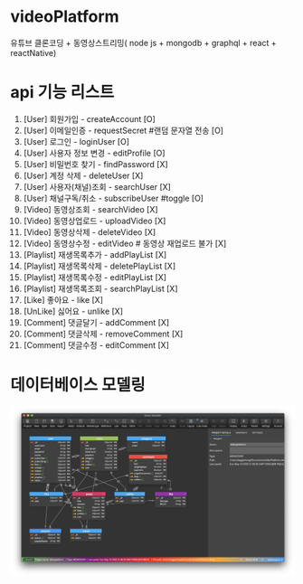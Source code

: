 # videoPlatform
유튜브 클론코딩 + 동영상스트리밍( node js + mongodb + graphql + react + reactNative)

# api 기능 리스트
1.  [User]  회원가입 - createAccount [O]
2.  [User]  이메일인증 - requestSecret #랜덤 문자열 전송 [O]
3.  [User]  로그인 - loginUser [O]
4.  [User]  사용자 정보 변경 - editProfile [O]
5.  [User]  비밀번호 찾기 - findPassword [X]
6.  [User]  계정 삭제 - deleteUser [X]
0.  [User]  사용자(채널)조회 - searchUser [X]
0.  [User]  채널구독/취소 - subscribeUser #toggle  [O]
0.  [Video] 동영상조회 - searchVideo [X]
7.  [Video] 동영상업로드 - uploadVideo [X]
8.  [Video] 동영상삭제 - deleteVideo [X]
9.  [Video] 동영상수정 - editVideo # 동영상 재업로드 불가 [X]
10. [Playlist] 재생목록추가 - addPlayList [X]
11. [Playlist] 재생목록삭제 - deletePlayList [X]
12. [Playlist] 재생목록수정 - editPlayList [X]
13. [Playlist] 재생목록조회 - searchPlayList [X]
14. [Like] 좋아요 - like  [X]
15. [UnLike] 싫어요  - unlike [X]
16. [Comment] 댓글달기 - addComment [X]
17. [Comment] 댓글삭제 - removeComment [X]
18. [Comment] 댓글수정 - editComment [X]


# 데이터베이스 모델링
![ex_screenshot](./modeling1.png)


